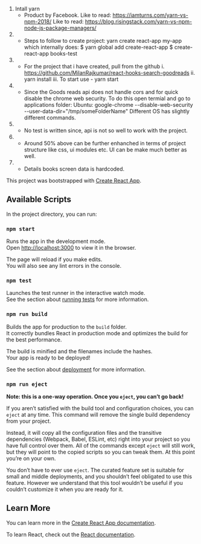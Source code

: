 1.  Intall yarn
    - Product by Facebook.
      Like to read: https://iamturns.com/yarn-vs-npm-2018/
      Like to read: https://blog.risingstack.com/yarn-vs-npm-node-js-package-managers/
2.  - Steps to follow to create project:
      yarn create react-app my-app which internally does: $ yarn global add create-react-app
   $ create-react-app books-test
3.  - For the project that i have created, pull from the github
      i. https://github.com/MilanRajkumar/react-hooks-search-goodreads
      ii. yarn install
      iii. To start use - yarn start
4.  - Since the Goods reads api does not handle cors and for quick disable the chrome web security.
      To do this open termial and go to applications folder:
      Ubuntu: google-chrome --disable-web-security --user-data-dir="/tmp/someFolderName"
      Different OS has slightly different commands.
5.  - No test is written since, api is not so well to work with the project.
6.  - Around 50% above can be further enhanched in terms of project structure like css, ui modules etc.
      UI can be make much better as well.
7.  - Details books screen data is hardcoded.

This project was bootstrapped with [Create React App](https://github.com/facebook/create-react-app).

## Available Scripts

In the project directory, you can run:

### `npm start`

Runs the app in the development mode.<br>
Open [http://localhost:3000](http://localhost:3000) to view it in the browser.

The page will reload if you make edits.<br>
You will also see any lint errors in the console.

### `npm test`

Launches the test runner in the interactive watch mode.<br>
See the section about [running tests](https://facebook.github.io/create-react-app/docs/running-tests) for more information.

### `npm run build`

Builds the app for production to the `build` folder.<br>
It correctly bundles React in production mode and optimizes the build for the best performance.

The build is minified and the filenames include the hashes.<br>
Your app is ready to be deployed!

See the section about [deployment](https://facebook.github.io/create-react-app/docs/deployment) for more information.

### `npm run eject`

**Note: this is a one-way operation. Once you `eject`, you can’t go back!**

If you aren’t satisfied with the build tool and configuration choices, you can `eject` at any time. This command will remove the single build dependency from your project.

Instead, it will copy all the configuration files and the transitive dependencies (Webpack, Babel, ESLint, etc) right into your project so you have full control over them. All of the commands except `eject` will still work, but they will point to the copied scripts so you can tweak them. At this point you’re on your own.

You don’t have to ever use `eject`. The curated feature set is suitable for small and middle deployments, and you shouldn’t feel obligated to use this feature. However we understand that this tool wouldn’t be useful if you couldn’t customize it when you are ready for it.

## Learn More

You can learn more in the [Create React App documentation](https://facebook.github.io/create-react-app/docs/getting-started).

To learn React, check out the [React documentation](https://reactjs.org/).
